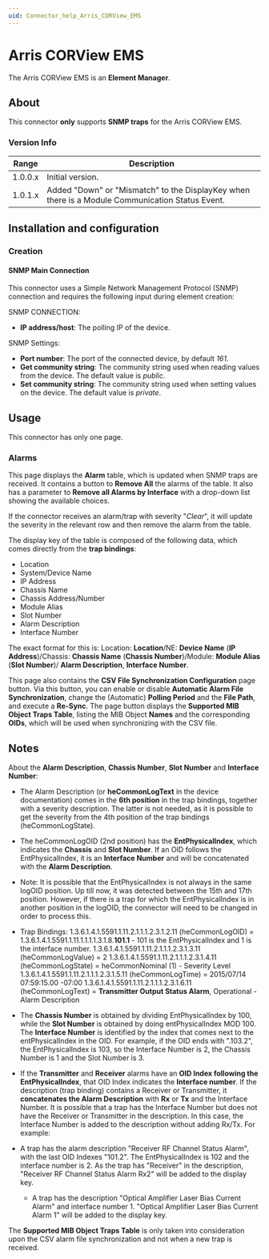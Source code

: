 ```yaml
---
uid: Connector_help_Arris_CORView_EMS
---
```


# Arris CORView EMS

The Arris CORView EMS is an **Element Manager**.

## About

This connector **only** supports **SNMP traps** for the Arris CORView EMS.

### Version Info

| **Range** | **Description**                                                                                 |
|------------------|-------------------------------------------------------------------------------------------------|
| 1.0.0.x          | Initial version.                                                                                |
| 1.0.1.x          | Added "Down" or "Mismatch" to the DisplayKey when there is a Module Communication Status Event. |

## Installation and configuration

### Creation

#### SNMP Main Connection

This connector uses a Simple Network Management Protocol (SNMP) connection and requires the following input during element creation:

SNMP CONNECTION:

- **IP address/host**: The polling IP of the device.

SNMP Settings:

- **Port number**: The port of the connected device, by default *161.*
- **Get community string**: The community string used when reading values from the device. The default value is *public*.
- **Set community string**: The community string used when setting values on the device. The default value is *private*.

## Usage

This connector has only one page.

### Alarms

This page displays the **Alarm** table, which is updated when SNMP traps are received. It contains a button to **Remove All** the alarms of the table. It also has a parameter to **Remove all Alarms by Interface** with a drop-down list showing the available choices.

If the connector receives an alarm/trap with severity "*Clear*", it will update the severity in the relevant row and then remove the alarm from the table.

The display key of the table is composed of the following data, which comes directly from the **trap bindings**:

- Location
- System/Device Name
- IP Address
- Chassis Name
- Chassis Address/Number
- Module Alias
- Slot Number
- Alarm Description
- Interface Number

The exact format for this is: Location: **Location**/NE: **Device Name** (**IP Address**)/Chassis: **Chassis Name** (**Chassis Number**)/Module: **Module Alias** (**Slot Number**)/ **Alarm Description**, **Interface Number**.

This page also contains the **CSV File Synchronization Configuration** page button. Via this button, you can enable or disable **Automatic Alarm File Synchronization**, change the (Automatic) **Polling Period** and the **File Path**, and execute a **Re-Sync**. The page button displays the **Supported MIB Object Traps Table**, listing the MIB Object **Names** and the corresponding **OIDs**, which will be used when synchronizing with the CSV file.

## Notes

About the **Alarm Description**, **Chassis Number**, **Slot Number** and **Interface Number**:

- The Alarm Description (or **heCommonLogText** in the device documentation) comes in the **6th position** in the trap bindings, together with a severity description. The latter is not needed, as it is possible to get the severity from the 4th position of the trap bindings (heCommonLogState).

- The heCommonLogOID (2nd position) has the **EntPhysicalIndex**, which indicates the **Chassis** and **Slot Number**. If an OID follows the EntPhysicalIndex, it is an **Interface Number** and will be concatenated with the **Alarm Description**.

- Note: It is possible that the EntPhysicalIndex is not always in the same logOID position. Up till now, it was detected between the 15th and 17th position. However, if there is a trap for which the EntPhysicalIndex is in another position in the logOID, the connector will need to be changed in order to process this.

- Trap Bindings:
  1.3.6.1.4.1.5591.1.11.2.1.1.1.2.3.1.2.11 (heCommonLogOID) = 1.3.6.1.4.1.5591.1.11.1.1.1.1.3.1.8.**101.1** - 101 is the EntPhysicalIndex and 1 is the interface number.
  1.3.6.1.4.1.5591.1.11.2.1.1.1.2.3.1.3.11 (heCommonLogValue) = 2
  1.3.6.1.4.1.5591.1.11.2.1.1.1.2.3.1.4.11 (heCommonLogState) = heCommonNominal (1) - Severity Level
  1.3.6.1.4.1.5591.1.11.2.1.1.1.2.3.1.5.11 (heCommonLogTime) = 2015/07/14 07:59:15.00 -07:00
  1.3.6.1.4.1.5591.1.11.2.1.1.1.2.3.1.6.11 (heCommonLogText) = **Transmitter Output Status Alarm**, Operational - Alarm Description

- The **Chassis Number** is obtained by dividing EntPhysicalIndex by 100, while the **Slot Number** is obtained by doing entPhysicalIndex MOD 100. The **Interface Number** is identified by the index that comes next to the entPhysicalIndex in the OID. For example, if the OID ends with ".103.2", the EntPhysicalIndex is 103, so the Interface Number is 2, the Chassis Number is 1 and the Slot Number is 3.

- If the **Transmitter** and **Receiver** alarms have an **OID Index following the EntPhysicalIndex**, that OID Index indicates the **Interface number**. If the description (trap binding) contains a Receiver or Transmitter, it **concatenates the Alarm Description** with **Rx** or **Tx** and the Interface Number. It is possible that a trap has the Interface Number but does not have the Receiver or Transmitter in the description. In this case, the Interface Number is added to the description without adding Rx/Tx.
  For example:

- A trap has the alarm description "Receiver RF Channel Status Alarm", with the last OID Indexes "101.2". The EntPhysicalIndex is 102 and the interface number is 2. As the trap has "Receiver" in the description, "Receiver RF Channel Status Alarm Rx2" will be added to the display key.
  - A trap has the description "Optical Amplifier Laser Bias Current Alarm" and interface number 1. "Optical Amplifier Laser Bias Current Alarm 1" will be added to the display key.

The **Supported MIB Object Traps Table** is only taken into consideration upon the CSV alarm file synchronization and not when a new trap is received.

